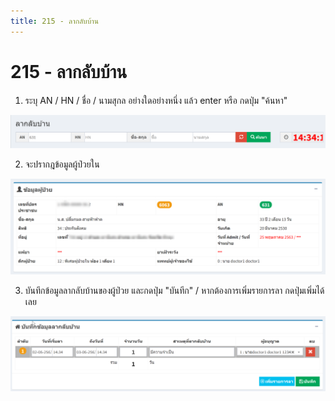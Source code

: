 ```yaml
---
title: 215 - ลากลับบ้าน
---
```


# 215 - ลากลับบ้าน

1. ระบุ AN / HN / ชื่อ / นามสุกล อย่างใดอย่างหนึ่ง แล้ว enter หรือ กดปุ่ม "ค้นหา"

![Logo](./img/image215-1.png)

2. จะปรากฎข้อมูลผู้ป่วยใน

![Logo](./img/image215-2.png)

3. บันทึกข้อมูลลากลับบ้านของผู้ป่วย และกดปุ่ม "บันทีก" / หากต้องการเพิ่มรายการลา กดปุ่มเพิ่มได้เลย

![Logo](./img/image215-3.png)